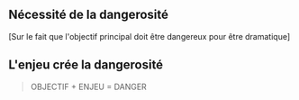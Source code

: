 <!-- Page: #236 Dangerosité de l'objectif principal -->

## Nécessité de la dangerosité

[Sur le fait que l'objectif principal doit être dangereux pour être dramatique]

## L'enjeu crée la dangerosité

> OBJECTIF + ENJEU = DANGER

